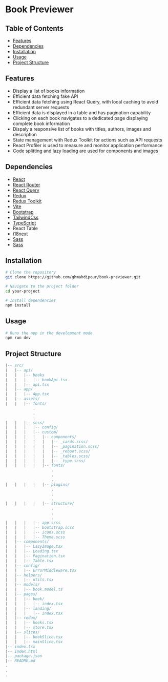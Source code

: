 # Book Previewer

## Table of Contents

- [Features](#features)
- [Dependencies](#dependencies)
- [Installation](#installation)
- [Usage](#usage)
- [Project Structure](#project-structure)

## Features

- Display a list of books information
- Efficient data fetching fake API
- Efficient data fetching using React Query, with local caching to avoid redundant server requests
- Efficient data is displayed in a table and has pagination capability
- Clicking on each book navigates to a dedicated page displaying complete book information
- Dispaly a responsive list of books with titles, authors, images and description
- State management with Redux Toolkit for actions such as API requests
- React Profiler is used to measure and monitor application performance
- Code splitting and lazy loading are used for components and images

## Dependencies

- [React](https://reactjs.org/)
- [React Router](https://reactrouter.com/)
- [React Query](https://react-query.tanstack.com/)
- [Redux](https://redux.js.org/)
- [Redux Toolkit](https://redux-toolkit.js.org/)
- [Vite](https://vitejs.dev/)
- [Bootstrap](https://getbootstrap.com/)
- [TailwindCss](https://tailwindcss.com/)
- [TypeScript](https://www.typescriptlang.org/)
- React Table
- [i18next](https://www.i18next.com/)
- [Sass](https://sass-lang.com/)
- [Sass](https://sass-lang.com/)

## Installation

```bash
# Clone the repository
git clone https://github.com/ghmahdipour/book-previewer.git

# Navigate to the project folder
cd your-project

# Install dependencies
npm install
```

## Usage

```bash
# Runs the app in the development mode
npm run dev
```

## Project Structure
```lua
|-- src/
|   |-- api/
|   |   |-- books
|   |   |   |-- bookApi.tsx
|   |   |-- api.tsx
|   |-- app/
|   |   |-- App.tsx
|   |-- assets/
|   |   |-- fonts/
            .
            .
            .
|   |   |-- scss/
|   |   |   |-- config/
|   |   |   |-- custom/
|   |   |   |   |-- components/
|   |   |   |   |   |-- _cards.scss/
|   |   |   |   |   |-- _pagination.scss/
|   |   |   |   |   |-- _reboot.scss/
|   |   |   |   |   |-- _tables.scss/
|   |   |   |   |   |-- _type.scss/
|   |   |   |   |-- fonts/
                    .
                    .
                    .
|   |   |   |   |-- plugins/
                    .
                    .
                    .
|   |   |   |   |-- structure/
                    .
                    .
                    .
|   |   |   |-- app.scss
|   |   |   |-- bootstrap.scss
|   |   |   |-- icons.scss
|   |   |   |-- Theme.scss
|   |-- components/
|   |   |-- LazyImage.tsx
|   |   |-- Loading.tsx
|   |   |-- Pagination.tsx
|   |   |-- Table.tsx
|   |-- config/
|   |   |-- ErrorMiddleware.tsx
|   |-- helpers/
|   |   |-- utils.tsx
|   |-- models/
|   |   |-- book.model.ts
|   |-- pages/
|   |   |-- book/
|   |   |   |-- index.tsx
|   |   |-- landing/
|   |   |   |-- index.tsx
|   |-- redux/
|   |   |-- hooks.tsx
|   |   |-- store.tsx
|   |-- slices/
|   |   |-- bookSlice.tsx
|   |   |-- mainSlice.tsx
|-- index.tsx
|-- index.html
|-- package.json
|-- README.md
.
.
.
